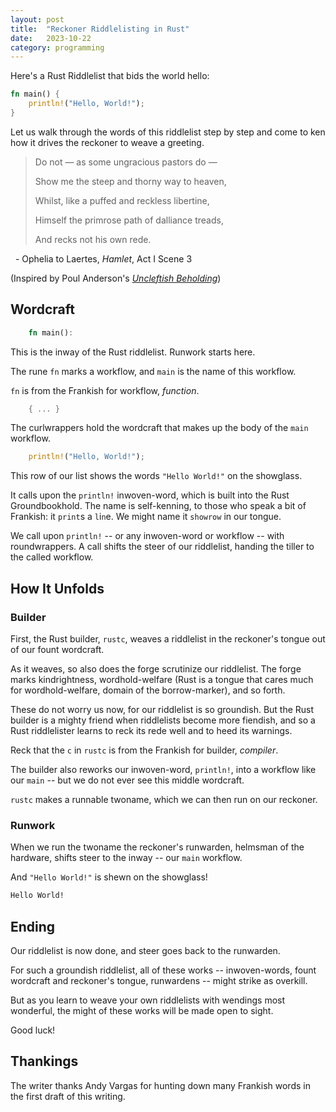 ```yaml
---
layout: post
title:	"Reckoner Riddlelisting in Rust"
date:	2023-10-22
category: programming
---
```


Here's a Rust Riddlelist that bids the world hello:

```rs
fn main() {
    println!("Hello, World!");
}
```

Let us walk through the words of this riddlelist
step by step
and come to ken how it drives the reckoner to weave a greeting.

<!--exc-->

> Do not — as some ungracious pastors do —
>
> Show me the steep and thorny way to heaven,
>
> Whilst, like a puffed and reckless libertine,
>
> Himself the primrose path of dalliance treads,
>
> And recks not his own rede.

&nbsp;&nbsp;- Ophelia to Laertes, _Hamlet_, Act I Scene 3

(Inspired by Poul Anderson's
[_Uncleftish Beholding_](https://www.ling.upenn.edu/~beatrice/110/docs/uncleftish_beholding.html))


## Wordcraft ##

```rs
    fn main():
```

This is the inway of the Rust riddlelist.
Runwork starts here.

The rune `fn` marks a workflow,
and `main` is the name of this workflow.

`fn` is from the Frankish for workflow, _function_.

```rs
    { ... }
```
The curlwrappers hold the wordcraft that
makes up the body of the `main` workflow.

```rs
    println!("Hello, World!");
```

This row of our list shows the words `"Hello World!"` on the showglass.

It calls upon the `println!` inwoven-word,
which is built into the Rust Groundbookhold.
The name is self-kenning,
to those who speak a bit of Frankish: it `print`s a `l`i`n`e.
We might name it `showrow` in our tongue.

We call upon `println!` -- or any inwoven-word or workflow -- with roundwrappers.
A call shifts the steer of our riddlelist,
handing the tiller to the called workflow.

## How It Unfolds ##

### Builder ###

First, the Rust builder, `rustc`, weaves
a riddlelist in the reckoner's tongue
out of our fount wordcraft.

As it weaves,
so also does the forge
scrutinize our riddlelist.
The forge marks kindrightness, wordhold-welfare
(Rust is a tongue that cares much for wordhold-welfare,
domain of the borrow-marker),
and so forth.

These do not worry us now,
for our riddlelist is so groundish.
But the Rust builder is a mighty friend
when riddlelists become more fiendish,
and so a Rust riddlelister learns to
reck its rede well and to heed its warnings.

Reck that the `c` in `rustc` is from the Frankish for builder, _compiler_.

The builder also reworks our inwoven-word, `println!`,
into a workflow like our `main` --
but we do not ever see this middle wordcraft.

`rustc` makes a runnable twoname,
which we can then run on our reckoner.

### Runwork ###

When we run the twoname the reckoner's runwarden,
helmsman of the hardware,
shifts steer to the inway -- our `main` workflow.

And `"Hello World!"` is shewn on the showglass!

```bash
Hello World!
```

## Ending ##

Our riddlelist is now done,
and steer goes back to the runwarden.

For such a groundish riddlelist,
all of these works -- inwoven-words, fount wordcraft and reckoner's tongue, runwardens --
might strike as overkill.

But as you learn to weave your own riddlelists
with wendings most wonderful,
the might of these works will be made open to sight.

Good luck!

## Thankings ##

The writer thanks Andy Vargas
for hunting down many Frankish words
in the first draft of this writing.
